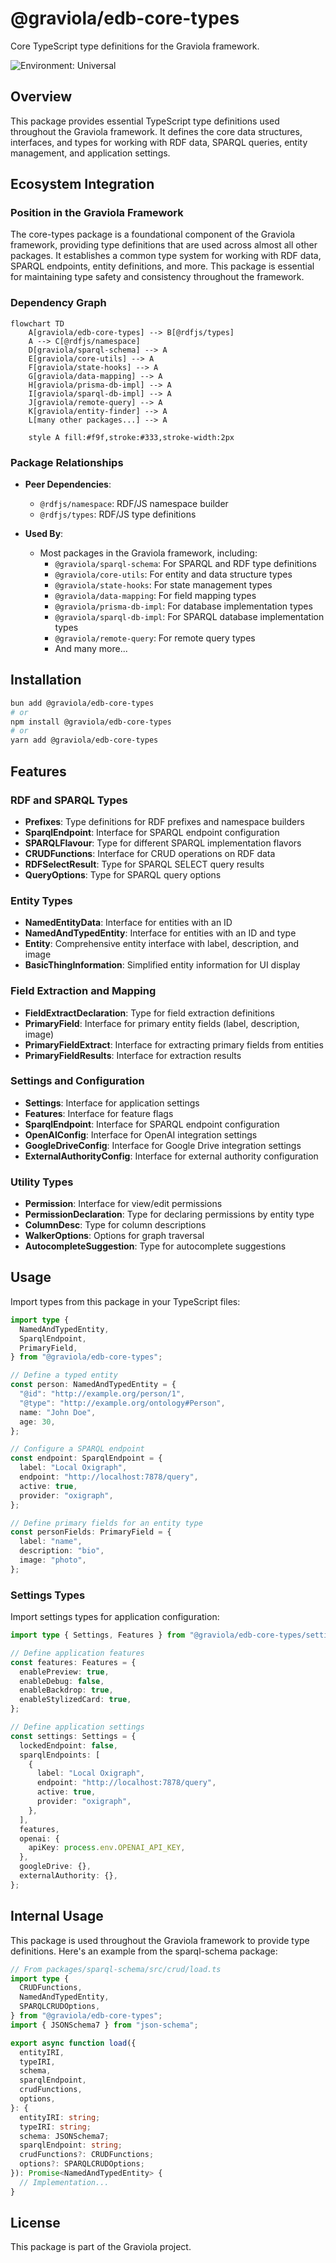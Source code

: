# @graviola/edb-core-types

Core TypeScript type definitions for the Graviola framework.

![Environment: Universal](https://img.shields.io/badge/Environment-Universal-green)

## Overview

This package provides essential TypeScript type definitions used throughout the Graviola framework. It defines the core data structures, interfaces, and types for working with RDF data, SPARQL queries, entity management, and application settings.

## Ecosystem Integration

### Position in the Graviola Framework

The core-types package is a foundational component of the Graviola framework, providing type definitions that are used across almost all other packages. It establishes a common type system for working with RDF data, SPARQL endpoints, entity definitions, and more. This package is essential for maintaining type safety and consistency throughout the framework.

### Dependency Graph

```mermaid
flowchart TD
    A[graviola/edb-core-types] --> B[@rdfjs/types]
    A --> C[@rdfjs/namespace]
    D[graviola/sparql-schema] --> A
    E[graviola/core-utils] --> A
    F[graviola/state-hooks] --> A
    G[graviola/data-mapping] --> A
    H[graviola/prisma-db-impl] --> A
    I[graviola/sparql-db-impl] --> A
    J[graviola/remote-query] --> A
    K[graviola/entity-finder] --> A
    L[many other packages...] --> A

    style A fill:#f9f,stroke:#333,stroke-width:2px
```

### Package Relationships

- **Peer Dependencies**:

  - `@rdfjs/namespace`: RDF/JS namespace builder
  - `@rdfjs/types`: RDF/JS type definitions

- **Used By**:
  - Most packages in the Graviola framework, including:
    - `@graviola/sparql-schema`: For SPARQL and RDF type definitions
    - `@graviola/core-utils`: For entity and data structure types
    - `@graviola/state-hooks`: For state management types
    - `@graviola/data-mapping`: For field mapping types
    - `@graviola/prisma-db-impl`: For database implementation types
    - `@graviola/sparql-db-impl`: For SPARQL database implementation types
    - `@graviola/remote-query`: For remote query types
    - And many more...

## Installation

```bash
bun add @graviola/edb-core-types
# or
npm install @graviola/edb-core-types
# or
yarn add @graviola/edb-core-types
```

## Features

### RDF and SPARQL Types

- **Prefixes**: Type definitions for RDF prefixes and namespace builders
- **SparqlEndpoint**: Interface for SPARQL endpoint configuration
- **SPARQLFlavour**: Type for different SPARQL implementation flavors
- **CRUDFunctions**: Interface for CRUD operations on RDF data
- **RDFSelectResult**: Type for SPARQL SELECT query results
- **QueryOptions**: Type for SPARQL query options

### Entity Types

- **NamedEntityData**: Interface for entities with an ID
- **NamedAndTypedEntity**: Interface for entities with an ID and type
- **Entity**: Comprehensive entity interface with label, description, and image
- **BasicThingInformation**: Simplified entity information for UI display

### Field Extraction and Mapping

- **FieldExtractDeclaration**: Type for field extraction definitions
- **PrimaryField**: Interface for primary entity fields (label, description, image)
- **PrimaryFieldExtract**: Interface for extracting primary fields from entities
- **PrimaryFieldResults**: Interface for extraction results

### Settings and Configuration

- **Settings**: Interface for application settings
- **Features**: Interface for feature flags
- **SparqlEndpoint**: Interface for SPARQL endpoint configuration
- **OpenAIConfig**: Interface for OpenAI integration settings
- **GoogleDriveConfig**: Interface for Google Drive integration settings
- **ExternalAuthorityConfig**: Interface for external authority configuration

### Utility Types

- **Permission**: Interface for view/edit permissions
- **PermissionDeclaration**: Type for declaring permissions by entity type
- **ColumnDesc**: Type for column descriptions
- **WalkerOptions**: Options for graph traversal
- **AutocompleteSuggestion**: Type for autocomplete suggestions

## Usage

Import types from this package in your TypeScript files:

```typescript
import type {
  NamedAndTypedEntity,
  SparqlEndpoint,
  PrimaryField,
} from "@graviola/edb-core-types";

// Define a typed entity
const person: NamedAndTypedEntity = {
  "@id": "http://example.org/person/1",
  "@type": "http://example.org/ontology#Person",
  name: "John Doe",
  age: 30,
};

// Configure a SPARQL endpoint
const endpoint: SparqlEndpoint = {
  label: "Local Oxigraph",
  endpoint: "http://localhost:7878/query",
  active: true,
  provider: "oxigraph",
};

// Define primary fields for an entity type
const personFields: PrimaryField = {
  label: "name",
  description: "bio",
  image: "photo",
};
```

### Settings Types

Import settings types for application configuration:

```typescript
import type { Settings, Features } from "@graviola/edb-core-types/settings";

// Define application features
const features: Features = {
  enablePreview: true,
  enableDebug: false,
  enableBackdrop: true,
  enableStylizedCard: true,
};

// Define application settings
const settings: Settings = {
  lockedEndpoint: false,
  sparqlEndpoints: [
    {
      label: "Local Oxigraph",
      endpoint: "http://localhost:7878/query",
      active: true,
      provider: "oxigraph",
    },
  ],
  features,
  openai: {
    apiKey: process.env.OPENAI_API_KEY,
  },
  googleDrive: {},
  externalAuthority: {},
};
```

## Internal Usage

This package is used throughout the Graviola framework to provide type definitions. Here's an example from the sparql-schema package:

```typescript
// From packages/sparql-schema/src/crud/load.ts
import type {
  CRUDFunctions,
  NamedAndTypedEntity,
  SPARQLCRUDOptions,
} from "@graviola/edb-core-types";
import { JSONSchema7 } from "json-schema";

export async function load({
  entityIRI,
  typeIRI,
  schema,
  sparqlEndpoint,
  crudFunctions,
  options,
}: {
  entityIRI: string;
  typeIRI: string;
  schema: JSONSchema7;
  sparqlEndpoint: string;
  crudFunctions?: CRUDFunctions;
  options?: SPARQLCRUDOptions;
}): Promise<NamedAndTypedEntity> {
  // Implementation...
}
```

## License

This package is part of the Graviola project.
